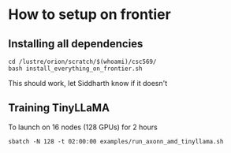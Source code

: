 # How to setup on frontier

## Installing all dependencies
```
cd /lustre/orion/scratch/$(whoami)/csc569/
bash install_everything_on_frontier.sh
```

This should work, let Siddharth know if it doesn't


## Training TinyLLaMA
To launch on 16 nodes (128 GPUs) for 2 hours
```
sbatch -N 128 -t 02:00:00 examples/run_axonn_amd_tinyllama.sh
``` 

